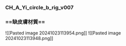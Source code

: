 ### CH_A_Yi_circle_b_rig_v007
### ==缺皮膚材質==
![[Pasted image 20241023113954.png]]
![[Pasted image 20241023113948.png]]